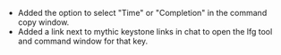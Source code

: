 - Added the option to select "Time" or "Completion" in the command copy window.
- Added a link next to mythic keystone links in chat to open the lfg tool and command window for that key.